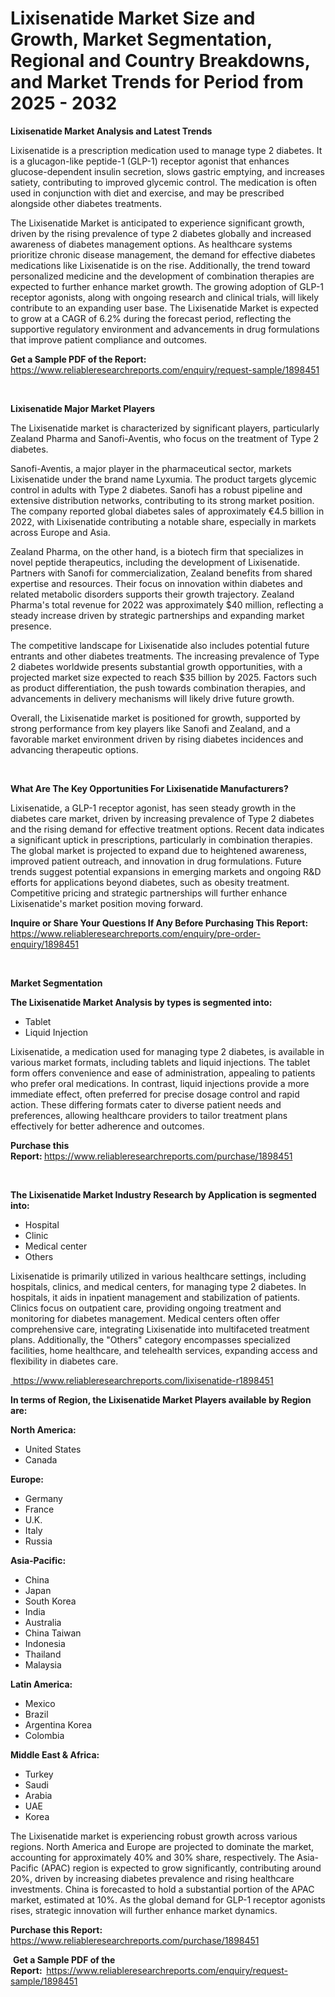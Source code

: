 <p><h1>Lixisenatide Market Size and Growth, Market Segmentation, Regional and Country Breakdowns, and Market Trends for Period from 2025 -  2032</h1></p><p><strong>Lixisenatide Market Analysis and Latest Trends</strong></p>
<p><p>Lixisenatide is a prescription medication used to manage type 2 diabetes. It is a glucagon-like peptide-1 (GLP-1) receptor agonist that enhances glucose-dependent insulin secretion, slows gastric emptying, and increases satiety, contributing to improved glycemic control. The medication is often used in conjunction with diet and exercise, and may be prescribed alongside other diabetes treatments.</p><p>The Lixisenatide Market is anticipated to experience significant growth, driven by the rising prevalence of type 2 diabetes globally and increased awareness of diabetes management options. As healthcare systems prioritize chronic disease management, the demand for effective diabetes medications like Lixisenatide is on the rise. Additionally, the trend toward personalized medicine and the development of combination therapies are expected to further enhance market growth. The growing adoption of GLP-1 receptor agonists, along with ongoing research and clinical trials, will likely contribute to an expanding user base. The Lixisenatide Market is expected to grow at a CAGR of 6.2% during the forecast period, reflecting the supportive regulatory environment and advancements in drug formulations that improve patient compliance and outcomes.</p></p>
<p><strong>Get a Sample PDF of the Report:&nbsp;</strong> <a href="https://www.reliableresearchreports.com/enquiry/request-sample/1898451?utm_campaign=3563&utm_medium=2&utm_source=Github&utm_content=ia&utm_term=19042025&utm_id=lixisenatide">https://www.reliableresearchreports.com/enquiry/request-sample/1898451</a></p>
<p>&nbsp;</p>
<p><strong>Lixisenatide Major Market Players</strong></p>
<p><p>The Lixisenatide market is characterized by significant players, particularly Zealand Pharma and Sanofi-Aventis, who focus on the treatment of Type 2 diabetes.</p><p>Sanofi-Aventis, a major player in the pharmaceutical sector, markets Lixisenatide under the brand name Lyxumia. The product targets glycemic control in adults with Type 2 diabetes. Sanofi has a robust pipeline and extensive distribution networks, contributing to its strong market position. The company reported global diabetes sales of approximately €4.5 billion in 2022, with Lixisenatide contributing a notable share, especially in markets across Europe and Asia.</p><p>Zealand Pharma, on the other hand, is a biotech firm that specializes in novel peptide therapeutics, including the development of Lixisenatide. Partners with Sanofi for commercialization, Zealand benefits from shared expertise and resources. Their focus on innovation within diabetes and related metabolic disorders supports their growth trajectory. Zealand Pharma's total revenue for 2022 was approximately $40 million, reflecting a steady increase driven by strategic partnerships and expanding market presence.</p><p>The competitive landscape for Lixisenatide also includes potential future entrants and other diabetes treatments. The increasing prevalence of Type 2 diabetes worldwide presents substantial growth opportunities, with a projected market size expected to reach $35 billion by 2025. Factors such as product differentiation, the push towards combination therapies, and advancements in delivery mechanisms will likely drive future growth.</p><p>Overall, the Lixisenatide market is positioned for growth, supported by strong performance from key players like Sanofi and Zealand, and a favorable market environment driven by rising diabetes incidences and advancing therapeutic options.</p></p>
<p>&nbsp;</p>
<p><strong>What Are The Key Opportunities For Lixisenatide Manufacturers?</strong></p>
<p><p>Lixisenatide, a GLP-1 receptor agonist, has seen steady growth in the diabetes care market, driven by increasing prevalence of Type 2 diabetes and the rising demand for effective treatment options. Recent data indicates a significant uptick in prescriptions, particularly in combination therapies. The global market is projected to expand due to heightened awareness, improved patient outreach, and innovation in drug formulations. Future trends suggest potential expansions in emerging markets and ongoing R&D efforts for applications beyond diabetes, such as obesity treatment. Competitive pricing and strategic partnerships will further enhance Lixisenatide's market position moving forward.</p></p>
<p><strong>Inquire or Share Your Questions If Any Before Purchasing This Report:</strong> <a href="https://www.reliableresearchreports.com/enquiry/pre-order-enquiry/1898451?utm_campaign=3563&utm_medium=2&utm_source=Github&utm_content=ia&utm_term=19042025&utm_id=lixisenatide">https://www.reliableresearchreports.com/enquiry/pre-order-enquiry/1898451</a></p>
<p>&nbsp;</p>
<p><strong>Market Segmentation</strong></p>
<p><strong>The Lixisenatide Market Analysis by types is segmented into:</strong></p>
<p><ul><li>Tablet</li><li>Liquid Injection</li></ul></p>
<p><p>Lixisenatide, a medication used for managing type 2 diabetes, is available in various market formats, including tablets and liquid injections. The tablet form offers convenience and ease of administration, appealing to patients who prefer oral medications. In contrast, liquid injections provide a more immediate effect, often preferred for precise dosage control and rapid action. These differing formats cater to diverse patient needs and preferences, allowing healthcare providers to tailor treatment plans effectively for better adherence and outcomes.</p></p>
<p><strong>Purchase this Report:&nbsp;</strong><a href="https://www.reliableresearchreports.com/purchase/1898451?utm_campaign=3563&utm_medium=2&utm_source=Github&utm_content=ia&utm_term=19042025&utm_id=lixisenatide">https://www.reliableresearchreports.com/purchase/1898451</a></p>
<p>&nbsp;</p>
<p><strong>The Lixisenatide Market Industry Research by Application is segmented into:</strong></p>
<p><ul><li>Hospital</li><li>Clinic</li><li>Medical center</li><li>Others</li></ul></p>
<p><p>Lixisenatide is primarily utilized in various healthcare settings, including hospitals, clinics, and medical centers, for managing type 2 diabetes. In hospitals, it aids in inpatient management and stabilization of patients. Clinics focus on outpatient care, providing ongoing treatment and monitoring for diabetes management. Medical centers often offer comprehensive care, integrating Lixisenatide into multifaceted treatment plans. Additionally, the "Others" category encompasses specialized facilities, home healthcare, and telehealth services, expanding access and flexibility in diabetes care.</p></p>
<p><a href="https://www.reliableresearchreports.com/lixisenatide-r1898451?utm_campaign=3563&utm_medium=2&utm_source=Github&utm_content=ia&utm_term=19042025&utm_id=lixisenatide">&nbsp;https://www.reliableresearchreports.com/lixisenatide-r1898451</a></p>
<p><strong>In terms of Region, the Lixisenatide Market Players available by Region are:</strong></p>
<p>
    <p> <strong> North America: </strong>
        <ul>
            <li>United States</li>
            <li>Canada</li>
        </ul>
        </p> 
    <p> <strong> Europe: </strong>
        <ul>
            <li>Germany</li>
            <li>France</li>
            <li>U.K.</li>
            <li>Italy</li>
            <li>Russia</li>
        </ul>
        </p> 
    <p> <strong> Asia-Pacific: </strong>
        <ul>
            <li>China</li>
            <li>Japan</li>
            <li>South Korea</li>
            <li>India</li>
            <li>Australia</li>
            <li>China Taiwan</li>
            <li>Indonesia</li>
            <li>Thailand</li>
            <li>Malaysia</li>
        </ul>
        </p> 
    <p> <strong> Latin America: </strong>
        <ul>
            <li>Mexico</li>
            <li>Brazil</li>
            <li>Argentina Korea</li>
            <li>Colombia</li>
        </ul>
        </p> 
    <p> <strong> Middle East & Africa: </strong>
        <ul>
            <li>Turkey</li>
            <li>Saudi</li>
            <li>Arabia</li>
            <li>UAE</li>
            <li>Korea</li>
        </ul>
    </p>
    </p>
<p><p>The Lixisenatide market is experiencing robust growth across various regions. North America and Europe are projected to dominate the market, accounting for approximately 40% and 30% share, respectively. The Asia-Pacific (APAC) region is expected to grow significantly, contributing around 20%, driven by increasing diabetes prevalence and rising healthcare investments. China is forecasted to hold a substantial portion of the APAC market, estimated at 10%. As the global demand for GLP-1 receptor agonists rises, strategic innovation will further enhance market dynamics.</p></p>
<p><strong>Purchase this Report: </strong><a href="https://www.reliableresearchreports.com/purchase/1898451?utm_campaign=3563&utm_medium=2&utm_source=Github&utm_content=ia&utm_term=19042025&utm_id=lixisenatide">https://www.reliableresearchreports.com/purchase/1898451</a></p>
<p>&nbsp;<strong>Get a Sample PDF of the Report:&nbsp;&nbsp;</strong><a href="https://www.reliableresearchreports.com/enquiry/request-sample/1898451?utm_campaign=3563&utm_medium=2&utm_source=Github&utm_content=ia&utm_term=19042025&utm_id=lixisenatide">https://www.reliableresearchreports.com/enquiry/request-sample/1898451</a></p>
<p><strong></strong></p>
<p><p></p><p></p><p></p></p>